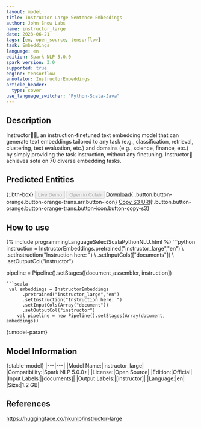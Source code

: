 ```yaml
---
layout: model
title: Instructor Large Sentence Embeddings
author: John Snow Labs
name: instructor_large
date: 2023-06-21
tags: [en, open_source, tensorflow]
task: Embeddings
language: en
edition: Spark NLP 5.0.0
spark_version: 3.0
supported: true
engine: tensorflow
annotator: InstructorEmbeddings
article_header:
  type: cover
use_language_switcher: "Python-Scala-Java"
---
```


## Description

Instructor👨‍🏫, an instruction-finetuned text embedding model that can generate text embeddings tailored to any task (e.g., classification, retrieval, clustering, text evaluation, etc.) and domains (e.g., science, finance, etc.) by simply providing the task instruction, without any finetuning.  Instructor👨‍ achieves sota on 70 diverse embedding tasks.

## Predicted Entities



{:.btn-box}
<button class="button button-orange" disabled>Live Demo</button>
<button class="button button-orange" disabled>Open in Colab</button>
[Download](https://s3.amazonaws.com/auxdata.johnsnowlabs.com/public/models/instructor_large_en_5.0.0_3.0_1687351199226.zip){:.button.button-orange.button-orange-trans.arr.button-icon}
[Copy S3 URI](s3://auxdata.johnsnowlabs.com/public/models/instructor_large_en_5.0.0_3.0_1687351199226.zip){:.button.button-orange.button-orange-trans.button-icon.button-copy-s3}

## How to use



<div class="tabs-box" markdown="1">
{% include programmingLanguageSelectScalaPythonNLU.html %}
```python
instruction = InstructorEmbeddings.pretrained("instructor_large","en") \
            .setInstruction("Instruction here: ") \
            .setInputCols(["documents"]) \
            .setOutputCol("instructor")

pipeline = Pipeline().setStages([document_assembler, instruction])
```
```scala
 val embeddings = InstructorEmbeddings
      .pretrained("instructor_large","en")
      .setInstruction("Instruction here: ")
      .setInputCols(Array("document"))
      .setOutputCol("instructor")
    val pipeline = new Pipeline().setStages(Array(document, embeddings))
```
</div>

{:.model-param}
## Model Information

{:.table-model}
|---|---|
|Model Name:|instructor_large|
|Compatibility:|Spark NLP 5.0.0+|
|License:|Open Source|
|Edition:|Official|
|Input Labels:|[documents]|
|Output Labels:|[instructor]|
|Language:|en|
|Size:|1.2 GB|

## References

https://huggingface.co/hkunlp/instructor-large